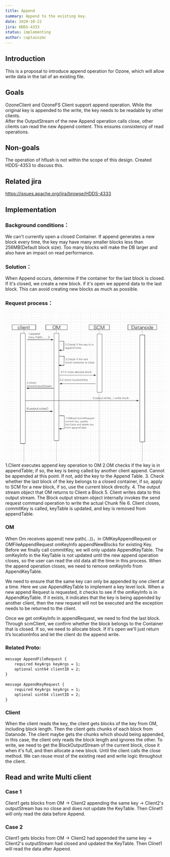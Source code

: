 ```yaml
---
title: Append
summary: Append to the existing key.
date: 2020-10-22
jira: HDDS-4333
status: implementing
author: captainzmc
---
```

<!--
  Licensed under the Apache License, Version 2.0 (the "License");
  you may not use this file except in compliance with the License.
  You may obtain a copy of the License at
   http://www.apache.org/licenses/LICENSE-2.0
  Unless required by applicable law or agreed to in writing, software
  distributed under the License is distributed on an "AS IS" BASIS,
  WITHOUT WARRANTIES OR CONDITIONS OF ANY KIND, either express or implied.
  See the License for the specific language governing permissions and
  limitations under the License. See accompanying LICENSE file.
-->

## Introduction
This is a proposal to introduce append operation for Ozone, which will allow write data in the tail of an existing file.
 
## Goals
 OzoneClient and OzoneFS Client support append operation. 
 While the original key is appended to the write, the key needs to be readable by other clients.  
 After the OutputStream of the new Append operation calls close, other clients can read the new Append content. This ensures consistency of read operations.
## Non-goals
The operation of hflush is not within the scope of this design. Created HDDS-4353 to discuss this.
## Related jira
https://issues.apache.org/jira/browse/HDDS-4333
## Implementation
### Background conditions：
We can't currently open a closed Container. If append generates a new block every time, the key may have many smaller blocks less than 256MB(Default block size). Too many blocks will make the DB larger and also have an impact on read performance.

### Solution：
When Append occurs, determine if the container for the last block is closed. If it's closed, we create a new block. if it's open we append data to the last block. This can avoid creating new blocks as much as possible.
                                                                                                                                                                              
### Request process：
![avatar](doc-image/append.png)
1.Client executes append key operation to OM
2.OM checks if the key is in appendTable; if so, the key is being called by another client append. Cannot be appended at this point. If not, add the key to the Append Table.
3. Check whether the last block of the key belongs to a closed container, if so, apply to SCM for a new block, if so, use the current block directly.
4. The output stream object that OM returns to Client a Block
5. Client writes data to this output stream. The Block output stream object internally invokes the send request command operation to write the actual Chunk file
6. Client closes, commitKey is called, keyTable is updated, and key is removed from appendTable.

### OM
When Om receives append( new path(...))，in OMKeyAppendRequest or OMFileAppendRequest omKeyInfo appendNewBlocks for existing Key. Before we finally call commitKey, we will only update AppendKeyTable. The omKeyInfo in the KeyTable is not updated until the new append operation closes, so the user can read the old data all the time in this process.  When the append operation closes, we need to remove omKeyInfo from AppendKeyTable.

We need to ensure that the same key can only be appended by one client at a time. Here we use AppendKeyTable to implement a key level lock.  When a new append Request is requested, it checks to see if the omKeyInfo is in AppendKeyTable. If it exists, it indicates that the key is being appended by another client, then the new request will not be executed and the exception needs to be returned to the client.


Once we get omKeyInfo in appendRequest, we need to find the last block. Through scmClient, we confirm whether the block belongs to the Container that is closed. If so, we need to allocate block. If it's open we'll just return it’s locationInfos and let the client do the append write.


### Related Proto:
```
message AppendFileRequest {
    required KeyArgs keyArgs = 1;
    optional uint64 clientID = 2;
}

message AppendKeyRequest {
    required KeyArgs keyArgs = 1;
    optional uint64 clientID = 2;
}
```
### Client
When the client reads the key, the client gets blocks of the key from OM, including block length. Then the client gets chunks of each block from Datanode.  The client maybe gets the chunks which should being appended, in this case, the client only reads the block length and ignores the other.
To write, we need to get the BlockOutputStream of the current block, close it when it's full, and then allocate a new block. Until the client calls the close method.
We can reuse most of the existing read and write logic throughout the client.


## Read and write Multi client
### Case 1
Client1 gets blocks from OM -> Client2 appending the same key -> Client2's outputStream has no close and does not update the KeyTable.  Then Clinet1 will only read the data before Append.
### Case 2
Client1 gets blocks from OM -> Client2 had appended the same key -> Client2's outputStream had closed and updated the KeyTable.  Then Clinet1 will read the data after Append.
